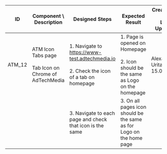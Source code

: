| ID | Component \ <br> Description  | Designed Steps       |Expected Result     |	Created By \ <br> Last Updated |
| -- | -- | -- | -- | -- |
| ATM_12 | ATM Icon Tabs page <br> <br>  Tab Icon on Chrome of AdTechMedia | 1. Navigate to https://www-test.adtechmedia.io <br> <br> 2. Check the icon of a tab on homepage | 1. Page is opened on Homepage <br> <br> 2. Icon should be the same as Logo on the homepage         | Alexandr Urita \ <br> 15.06.2017 |
|       |       | 3. Navigate to each page and check that icon is the same |     3. On all pages icon should be the same as for Logo on the home page |    |  
